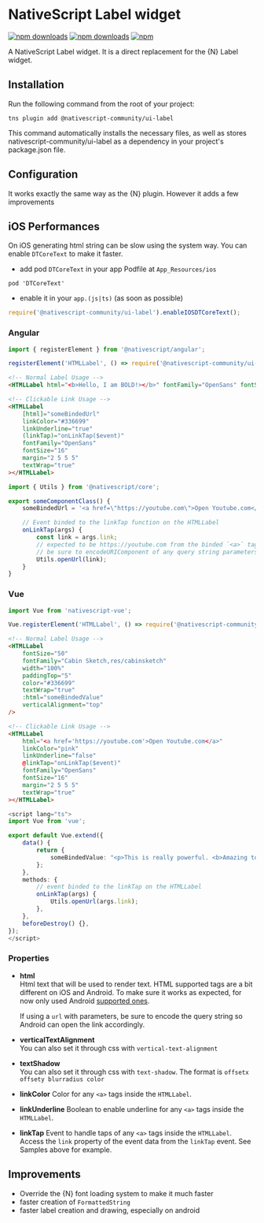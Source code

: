 ﻿# NativeScript Label widget

[![npm downloads](https://img.shields.io/npm/dm/nativescript-community/ui-label.svg)](https://www.npmjs.com/package/nativescript-community/ui-label)
[![npm downloads](https://img.shields.io/npm/dt/nativescript-community/ui-label.svg)](https://www.npmjs.com/package/nativescript-community/ui-label)
[![npm](https://img.shields.io/npm/v/nativescript-community/ui-label.svg)](https://www.npmjs.com/package/nativescript-community/ui-label)

A NativeScript Label widget. It is a direct replacement for the {N} Label widget.

## Installation

Run the following command from the root of your project:

`tns plugin add @nativescript-community/ui-label`

This command automatically installs the necessary files, as well as stores nativescript-community/ui-label as a dependency in your project's package.json file.

## Configuration

It works exactly the same way as the {N} plugin. However it adds a few improvements

## iOS Performances

On iOS generating html string can be slow using the system way.
You can enable `DTCoreText` to make it faster.

-   add pod `DTCoreText` in your app Podfile at `App_Resources/ios`

```
pod 'DTCoreText'
```

-   enable it in your `app.(js|ts)` (as soon as possible)

```javascript
require('@nativescript-community/ui-label').enableIOSDTCoreText();
```

### Angular

```typescript
import { registerElement } from '@nativescript/angular';

registerElement('HTMLLabel', () => require('@nativescript-community/ui-label').Label);
```

```html
<!-- Normal Label Usage -->
<HTMLLabel html="<b>Hello, I am BOLD!></b>" fontFamily="OpenSans" fontSize="16" margin="2 5 5 5" textWrap="true"></HTMLLabel>

<!-- Clickable Link Usage -->
<HTMLLabel
    [html]="someBindedUrl"
    linkColor="#336699"
    linkUnderline="true"
    (linkTap)="onLinkTap($event)"
    fontFamily="OpenSans"
    fontSize="16"
    margin="2 5 5 5"
    textWrap="true"
></HTMLLabel>
```

```typescript
import { Utils } from '@nativescript/core';

export someComponentClass() {
    someBindedUrl = '<a href=\"https://youtube.com\">Open Youtube.com</a>'

    // Event binded to the linkTap function on the HTMLLabel
    onLinkTap(args) {
        const link = args.link;
        // expected to be https://youtube.com from the binded `<a>` tag href value
        // be sure to encodeURIComponent of any query string parameters if needed.
        Utils.openUrl(link);
    }
}


```

### Vue

```typescript
import Vue from 'nativescript-vue';

Vue.registerElement('HTMLLabel', () => require('@nativescript-community/ui-label').Label);
```

```html
<!-- Normal Label Usage -->
<HTMLLabel
    fontSize="50"
    fontFamily="Cabin Sketch,res/cabinsketch"
    width="100%"
    paddingTop="5"
    color="#336699"
    textWrap="true"
    :html="someBindedValue"
    verticalAlignment="top"
/>

<!-- Clickable Link Usage -->
<HTMLLabel
    html="<a href='https://youtube.com'>Open Youtube.com</a>"
    linkColor="pink"
    linkUnderline="false"
    @linkTap="onLinkTap($event)"
    fontFamily="OpenSans"
    fontSize="16"
    margin="2 5 5 5"
    textWrap="true"
></HTMLLabel>
```

```typescript
<script lang="ts">
import Vue from 'vue';

export default Vue.extend({
    data() {
        return {
            someBindedValue: "<p>This is really powerful. <b>Amazing to be quite honest</b></p>",
        };
    },
    methods: {
        // event binded to the linkTap on the HTMLLabel
        onLinkTap(args) {
            Utils.openUrl(args.link);
        },
    },
    beforeDestroy() {},
});
</script>
```

### Properties

-   **html**  
    Html text that will be used to render text. HTML supported tags are a bit different on iOS and Android. To make sure it works as expected, for now only used Android [supported ones](https://stackoverflow.com/questions/9754076/which-html-tags-are-supported-by-android-textview).

    If using a `url` with parameters, be sure to encode the query string so Android can open the link accordingly.

-   **verticalTextAlignment**  
    You can also set it through css with `vertical-text-alignment`

-   **textShadow**  
    You can also set it through css with `text-shadow`. The format is `offsetx offsety blurradius color`

-   **linkColor**
    Color for any `<a>` tags inside the `HTMLLabel`.

-   **linkUnderline**
    Boolean to enable underline for any `<a>` tags inside the `HTMLLabel`.
-   **linkTap**
    Event to handle taps of any `<a>` tags inside the `HTMLLabel`. Access the `link` property of the event data from the `linkTap` event. See Samples above for example.

## Improvements

-   Override the {N} font loading system to make it much faster
-   faster creation of `FormattedString`
-   faster label creation and drawing, especially on android
